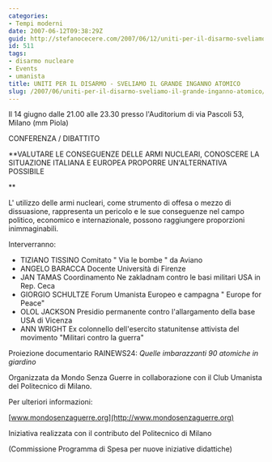 ```yaml
---
categories:
- Tempi moderni
date: 2007-06-12T09:38:29Z
guid: http://stefanocecere.com/2007/06/12/uniti-per-il-disarmo-sveliamo-il-grande-inganno-atomico/
id: 511
tags:
- disarmo nucleare
- Events
- umanista
title: UNITI PER IL DISARMO - SVELIAMO IL GRANDE INGANNO ATOMICO
slug: /2007/06/uniti-per-il-disarmo-sveliamo-il-grande-inganno-atomico/
---
```


Il 14 giugno dalle 21.00 alle 23.30 presso l'Auditorium di via Pascoli 53, Milano (mm Piola)

CONFERENZA / DIBATTITO
  
**VALUTARE LE CONSEGUENZE DELLE ARMI NUCLEARI, CONOSCERE LA SITUAZIONE ITALIANA E EUROPEA PROPORRE UN'ALTERNATIVA POSSIBILE
  
** 
  
L' utilizzo delle armi nucleari, come strumento di offesa o mezzo di dissuasione, rappresenta un pericolo e le sue conseguenze nel campo politico, economico e internazionale, possono raggiungere proporzioni inimmaginabili.

Interverranno:

- TIZIANO TISSINO Comitato " Via le bombe " da Aviano
- ANGELO BARACCA Docente Università di Firenze 
- JAN TAMAS Coordinamento Ne zakladnam contro le basi militari USA in Rep. Ceca
- GIORGIO SCHULTZE Forum Umanista Europeo e campagna " Europe for Peace"
- OLOL JACKSON Presidio permanente contro l'allargamento della base USA di Vicenza
- ANN WRIGHT Ex colonnello dell'esercito statunitense attivista del movimento "Militari contro la guerra"

Proiezione documentario RAINEWS24: _Quelle imbarazzanti 90 atomiche in giardino_ 

Organizzata da Mondo Senza Guerre in collaborazione con il Club Umanista del Politecnico di Milano.

Per ulteriori informazioni:
  
[www.mondosenzaguerre.org](http://www.mondosenzaguerre.org)

Iniziativa realizzata con il contributo del Politecnico di Milano
  
(Commissione Programma di Spesa per nuove iniziative didattiche)